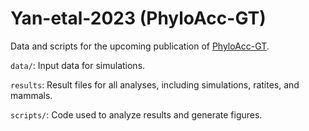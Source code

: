 # Yan-etal-2023 (PhyloAcc-GT)

Data and scripts for the upcoming publication of [PhyloAcc-GT](https://phyloacc.github.io/).

`data/`: Input data for simulations.

`results`: Result files for all analyses, including simulations, ratites, and mammals.

`scripts/`: Code used to analyze results and generate figures.